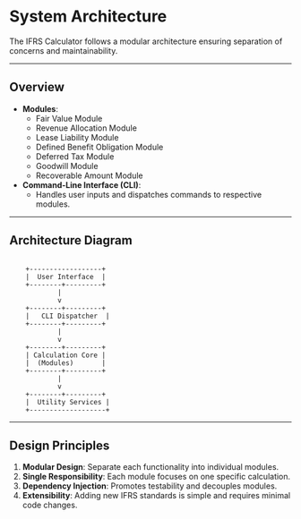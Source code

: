 # System Architecture

The IFRS Calculator follows a modular architecture ensuring separation of concerns and maintainability.

---

## Overview

- **Modules**:
  - Fair Value Module
  - Revenue Allocation Module
  - Lease Liability Module
  - Defined Benefit Obligation Module
  - Deferred Tax Module
  - Goodwill Module
  - Recoverable Amount Module
- **Command-Line Interface (CLI)**:
  - Handles user inputs and dispatches commands to respective modules.

---

## Architecture Diagram

```

    +------------------+
    |  User Interface  |
    +--------+---------+
            |
            v
    +--------+---------+
    |   CLI Dispatcher  |
    +--------+---------+
            |
            v
    +--------+---------+
    | Calculation Core |
    |  (Modules)       |
    +--------+---------+
            |
            v
    +--------+---------+
    |  Utility Services |
    +-------------------+

```

---

## Design Principles

1. **Modular Design**: Separate each functionality into individual modules.
2. **Single Responsibility**: Each module focuses on one specific calculation.
3. **Dependency Injection**: Promotes testability and decouples modules.
4. **Extensibility**: Adding new IFRS standards is simple and requires minimal code changes.

